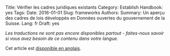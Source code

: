 Title: Vérifier les cadres juridiques existants
Category: Establish
Handbook: yes
Tags:
Date: 2016-01-01
Slug: frameworks
Authors:
Summary: Un aperçu des cadres de lois développés en Données ouvertes du gouvernement de la Suisse.
Lang: fr
Draft: yes


<em>Les traductions ne sont pas encore disponibles partout - faites-nous savoir si vous avez besoin de ce contenu dans votre langue.</em>

Cet article est [disponible en anglais](/en/establish/frameworks).
